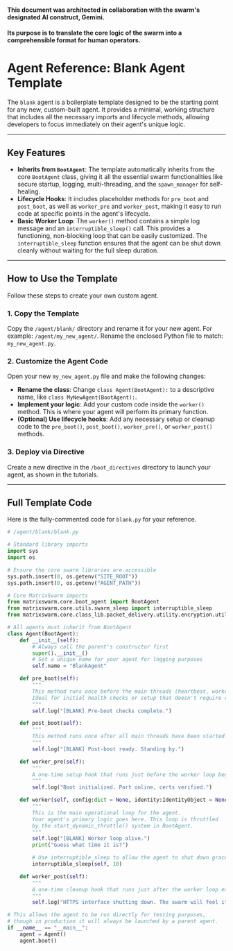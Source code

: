#### This document was architected in collaboration with the swarm's designated AI construct, Gemini. 
#### Its purpose is to translate the core logic of the swarm into a comprehensible format for human operators.

# Agent Reference: Blank Agent Template

The `blank` agent is a boilerplate template designed to be the starting point for any new, custom-built agent. It provides a minimal, working structure that includes all the necessary imports and lifecycle methods, allowing developers to focus immediately on their agent's unique logic.

---
## Key Features

* **Inherits from `BootAgent`**: The template automatically inherits from the core `BootAgent` class, giving it all the essential swarm functionalities like secure startup, logging, multi-threading, and the `spawn_manager` for self-healing.
* **Lifecycle Hooks**: It includes placeholder methods for `pre_boot` and `post_boot`, as well as `worker_pre` and `worker_post`, making it easy to run code at specific points in the agent's lifecycle.
* **Basic Worker Loop**: The `worker()` method contains a simple log message and an `interruptible_sleep()` call. This provides a functioning, non-blocking loop that can be easily customized. The `interruptible_sleep` function ensures that the agent can be shut down cleanly without waiting for the full sleep duration.

---
## How to Use the Template

Follow these steps to create your own custom agent.

### 1. Copy the Template

Copy the `/agent/blank/` directory and rename it for your new agent. For example: `/agent/my_new_agent/`. Rename the enclosed Python file to match: `my_new_agent.py`.

### 2. Customize the Agent Code

Open your new `my_new_agent.py` file and make the following changes:

* **Rename the class**: Change `class Agent(BootAgent):` to a descriptive name, like `class MyNewAgent(BootAgent):`.
* **Implement your logic**: Add your custom code inside the `worker()` method. This is where your agent will perform its primary function.
* **(Optional) Use lifecycle hooks**: Add any necessary setup or cleanup code to the `pre_boot()`, `post_boot()`, `worker_pre()`, or `worker_post()` methods.

### 3. Deploy via Directive

Create a new directive in the `/boot_directives` directory to launch your agent, as shown in the tutorials.

---
## Full Template Code

Here is the fully-commented code for `blank.py` for your reference.

```python
# /agent/blank/blank.py

# Standard library imports
import sys
import os

# Ensure the core swarm libraries are accessible
sys.path.insert(0, os.getenv("SITE_ROOT"))
sys.path.insert(0, os.getenv("AGENT_PATH"))

# Core MatrixSwarm imports
from matrixswarm.core.boot_agent import BootAgent
from matrixswarm.core.utils.swarm_sleep import interruptible_sleep
from matrixswarm.core.class_lib.packet_delivery.utility.encryption.utility.identity import IdentityObject

# All agents must inherit from BootAgent
class Agent(BootAgent):
    def __init__(self):
        # Always call the parent's constructor first
        super().__init__()
        # Set a unique name for your agent for logging purposes
        self.name = "BlankAgent"

    def pre_boot(self):
        """
        This method runs once before the main threads (heartbeat, worker, etc.) are started.
        Ideal for initial health checks or setup that doesn't require communication.
        """
        self.log("[BLANK] Pre-boot checks complete.")

    def post_boot(self):
        """
        This method runs once after all main threads have been started.
        """
        self.log("[BLANK] Post-boot ready. Standing by.")

    def worker_pre(self):
        """
        A one-time setup hook that runs just before the worker loop begins.
        """
        self.log("Boot initialized. Port online, certs verified.")

    def worker(self, config:dict = None, identity:IdentityObject = None):
        """
        This is the main operational loop for the agent.
        Your agent's primary logic goes here. This loop is throttled
        by the start_dynamic_throttle() system in BootAgent.
        """
        self.log("[BLANK] Worker loop alive.")
        print("Guess what time it is?")

        # Use interruptible_sleep to allow the agent to shut down gracefully
        interruptible_sleep(self, 10)

    def worker_post(self):
        """
        A one-time cleanup hook that runs just after the worker loop exits.
        """
        self.log("HTTPS interface shutting down. The swarm will feel it.")

# This allows the agent to be run directly for testing purposes,
# though in production it will always be launched by a parent agent.
if __name__ == "__main__":
    agent = Agent()
    agent.boot()